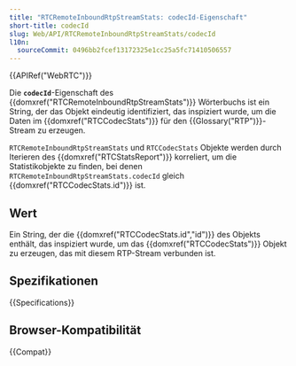 ```yaml
---
title: "RTCRemoteInboundRtpStreamStats: codecId-Eigenschaft"
short-title: codecId
slug: Web/API/RTCRemoteInboundRtpStreamStats/codecId
l10n:
  sourceCommit: 0496bb2fcef13172325e1cc25a5fc71410506557
---
```


{{APIRef("WebRTC")}}

Die **`codecId`**-Eigenschaft des {{domxref("RTCRemoteInboundRtpStreamStats")}} Wörterbuchs ist ein String, der das Objekt eindeutig identifiziert, das inspiziert wurde, um die Daten im {{domxref("RTCCodecStats")}} für den {{Glossary("RTP")}}-Stream zu erzeugen.

`RTCRemoteInboundRtpStreamStats` und `RTCCodecStats` Objekte werden durch Iterieren des {{domxref("RTCStatsReport")}} korreliert, um die Statistikobjekte zu finden, bei denen `RTCRemoteInboundRtpStreamStats.codecId` gleich {{domxref("RTCCodecStats.id")}} ist.

## Wert

Ein String, der die {{domxref("RTCCodecStats.id","id")}} des Objekts enthält, das inspiziert wurde, um das {{domxref("RTCCodecStats")}} Objekt zu erzeugen, das mit diesem RTP-Stream verbunden ist.

## Spezifikationen

{{Specifications}}

## Browser-Kompatibilität

{{Compat}}
